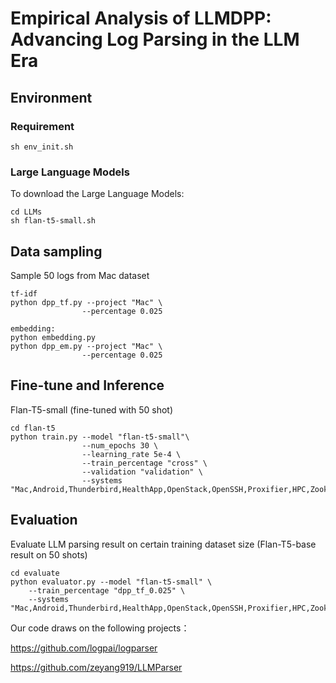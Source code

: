 # Empirical Analysis of LLMDPP: Advancing Log Parsing in the LLM Era




## Environment 
### Requirement
```shell
sh env_init.sh
```

### Large Language Models

To download the Large Language Models:
```shell
cd LLMs
sh flan-t5-small.sh
```


## Data sampling

Sample 50 logs from Mac dataset
```shell
tf-idf
python dpp_tf.py --project "Mac" \
                --percentage 0.025

embedding:
python embedding.py
python dpp_em.py --project "Mac" \
                --percentage 0.025
```


## Fine-tune and Inference

Flan-T5-small (fine-tuned with 50 shot)
```shell
cd flan-t5
python train.py --model "flan-t5-small"\
                --num_epochs 30 \
                --learning_rate 5e-4 \
                --train_percentage "cross" \
                --validation "validation" \
                --systems "Mac,Android,Thunderbird,HealthApp,OpenStack,OpenSSH,Proxifier,HPC,Zookeeper,Hadoop,Linux,HDFS,BGL,Windows,Apache,Spark"
```

## Evaluation

Evaluate LLM parsing result on certain training dataset size (Flan-T5-base result on 50 shots)
```shell
cd evaluate
python evaluator.py --model "flan-t5-small" \
    --train_percentage "dpp_tf_0.025" \
    --systems "Mac,Android,Thunderbird,HealthApp,OpenStack,OpenSSH,Proxifier,HPC,Zookeeper,Hadoop,Linux,HDFS,BGL,Windows,Apache,Spark" 
```



Our code draws on the following projects：

https://github.com/logpai/logparser

https://github.com/zeyang919/LLMParser


